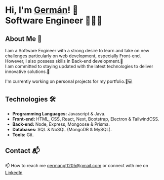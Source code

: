 # Hi, I'm <a href="https://www.linkedin.com/in/nicolas-francken">Germán<a/>! 👋 </br> <b>Software Engineer 🧑🏻‍💻</b>

## About Me 🚀
I am a Software Engineer with a strong desire to learn and take on new challenges particularly on web development, especially Front-end. However, I also possess skills in Back-end development.💼 </br>
I am committed to staying updated with the latest technologies to deliver
innovative solutions.🌟

I'm currently working on personal projects for my portfolio.🦑💻

## Technologies 🛠️
- <b>Programming Languages:</b> Javascript & Java.
- <b>Front-end:</b> HTML, CSS, React, Next, Bootstrap, Electron & TailwindCSS.
- <b>Back-end:</b> Node, Express, Mongoose & Prisma.
- <b>Databases:</b> SQL & NoSQL (MongoDB & MySQL).
- <b>Tools:</b> Git.

## Contact 📬
📫 How to reach me germangl1205@gmail.com or connect with me on <a href="https://www.linkedin.com/in/nicolas-francken">LinkedIn<a/>




